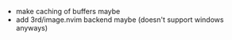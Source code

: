 * make caching of buffers maybe
* add 3rd/image.nvim backend maybe (doesn't support windows anyways)
